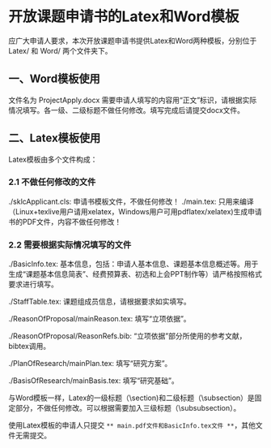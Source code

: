# 开放课题申请书的Latex和Word模板
应广大申请人要求，本次开放课题申请书提供Latex和Word两种模板，分别位于
Latex/
和
Word/
两个文件夹下。
## 一、Word模板使用
文件名为
ProjectApply.docx
需要申请人填写的内容用“正文”标识，请根据实际情况填写。各一级、二级标题不做任何修改。填写完成后请提交docx文件。

## 二、Latex模板使用
Latex模板由多个文件构成：

### 2.1 不做任何修改的文件
./sklcApplicant.cls: 申请书模板文件，不做任何修改！
./main.tex: 只用来编译（Linux+texlive用户请用xelatex，Windows用户可用pdflatex/xelatex)生成申请书的PDF文件，内容不做任何修改！

### 2.2 需要根据实际情况填写的文件
./BasicInfo.tex: 基本信息，包括：申请人基本信息、课题基本信息概述等。用于生成“课题基本信息简表”、经费预算表、初选和上会PPT制作等）请严格按照格式要求进行填写。

./StaffTable.tex: 课题组成员信息，请根据要求如实填写。

./ReasonOfProposal/mainReason.tex: 填写“立项依据”。

./ReasonOfProposal/ReasonRefs.bib: “立项依据”部分所使用的参考文献，bibtex调用。

./PlanOfResearch/mainPlan.tex: 填写“研究方案”。

./BasisOfResearch/mainBasis.tex: 填写“研究基础”。

与Word模板一样，Latex的一级标题（\section)和二级标题（\subsection）是固定部分，不做任何修改。可以根据需要加入三级标题（\subsubsection）。

使用Latex模板的申请人只提交 `** main.pdf文件和BasicInfo.tex文件 **`，其他文件无需提交。


